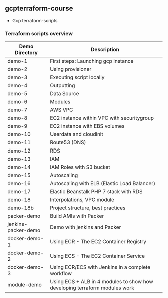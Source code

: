 ## gcpterraform-course
 * Gcp terraform-scripts

### Terraform scripts overview
|  Demo Directory  |  Description  |
| ---------------  |  ------------ |
| demo-1 | First steps: Launching gcp instance |
| demo-2 | Using provisioner |
| demo-3 | Executing script locally |
| demo-4	| Outputting |
| demo-5 | Data Source |
| demo-6 |	Modules |
| demo-7 |	AWS VPC |
| demo-8 |	EC2 instance within VPC with securitygroup |
| demo-9 |	EC2 instance with EBS volumes |
| demo-10 |	Userdata and cloudinit |
| demo-11 |	Route53 (DNS) |
| demo-12 |	RDS |
| demo-13 |	IAM |
| demo-14 |	IAM Roles with S3 bucket |
| demo-15 |	Autoscaling |
| demo-16 | Autoscaling with ELB (Elastic Load Balancer) |
| demo-17 |	Elastic Beanstalk PHP 7 stack with RDS |
| demo-18 | Interpolations, VPC module |
| demo-18b	| Project structure, best practices |
| packer-demo | Build AMIs with Packer |
| jenkins-packer-demo |	Demo with jenkins and Packer |
| docker-demo-1 | Using ECR - The EC2 Container Registry |
| docker-demo-2	| Using ECS - The EC2 Container Service |
| docker-demo-3	| Using ECR/ECS with Jenkins in a complete workflow |
| module-demo	| Using ECS + ALB in 4 modules to show how developing terraform modules work |